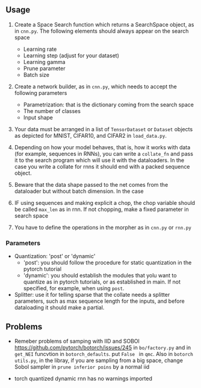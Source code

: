 

## Usage

1. Create a Space Search function which returns a SearchSpace object, as in `cnn.py`.
    The following elements should always appear on the search space
    + Learning rate
    + Learning step (adjust for your dataset)
    + Learning gamma 
    + Prune parameter 
    + Batch size

2. Create a network builder, as in `cnn.py`, which needs to accept the following parameters
    + Parametrization: that is the dictionary coming from the search space
    + The number of classes
    + Input shape

3. Your data must be arranged in a list of `TensorDataset` or `Dataset` objects as depicted for MNIST, CIFAR10, and CIFAR2 in `load_data.py`.
4. Depending on how your model behaves, that is, how it works with data (for example, sequences in RNNs), you can write a `collate_fn` and pass it to the search program which will use it with the dataloaders. In the case you write a collate for rnns it should end with a packed sequence object.
5. Beware that the data shape passed to the net comes from the dataloader but without batch dimension. In the case

6. IF using sequences and making explicit a chop, the chop variable should be called `max_len` as in rnn. If not chopping, make a fixed parameter in search space
7. You have to define the operations in the morpher as in `cnn.py` or `rnn.py`


### Parameters

+ Quantization: 'post' or 'dynamic'
    + 'post': you should follow the procedure for static quantization in  the pytorch tutorial
    + 'dynamic': you should establish the modules that yolu want to quantize as in pytorch tutorials, or as established in main. If not specified, for example, when using `post`.
+ Splitter: use it for telling sparse that the collate needs a splitter parameters, such as max sequence length for the inputs, and before dataloading it should make
a partial.

## Problems 

+ Remeber problems of samping with IID and SOBOl https://github.com/pytorch/botorch/issues/245 in `bo/factory.py` and in `get_NEI` funcvtion in `botorch_defaults`. put `False ` in `qmc`. Also in `botorch utils.py`, in the libray, if you are sampling from a big space, change Sobol sampler in `prune inferior poins` by a normal iid

+ torch quantized dynamic rnn has no warnings imported